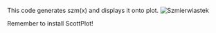   This code generates szm(x) and displays it onto plot.
  ![Szmierwiastek](https://github.com/user-attachments/assets/3f1aea17-8c8d-465b-a2b0-60e9dada41ee)

Remember to install ScottPlot!
